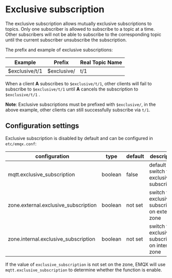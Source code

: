 # Exclusive subscription

The exclusive subscription allows mutually exclusive subscriptions to topics. Only one subscriber is allowed to subscribe to a topic at a time. Other subscribers will not be able to subscribe to the corresponding topic until the current subscriber unsubscribe the subscription.

The prefix and example of exclusive subscriptions:

| Example | Prefix | Real Topic Name |
| --------------- | ----------- | ------------ |
| $exclusive/t/1 | $exclusive/ | t/1 |

When a client **A** subscribes to `$exclusive/t/1`, other clients will fail to subscribe to `$exclusive/t/1` until **A** cancels the subscription to `$exclusive/t/1` .

**Note**: Exclusive subscriptions must be prefixed with `$exclusive/`, in the above example, other clients can still successfully subscribe via `t/1`.


## Configuration settings

Exclusive subscription is disabled by default and can be configured in `etc/emqx.conf`:

|               configuration              |      type       | default |                 description                 |
| ----------------------------------- | --------------- | ------ | ------------------------------------ |
| mqtt.exclusive_subscription  | boolean          | false   | default switch for exclusive subscription  |
| zone.external.exclusive_subscription | boolean | not set | switch for exclusive subscription on external zone   |
| zone.internal.exclusive_subscription | boolean | not set | switch for exclusive subscription on internal zone |

If the value of `exclusive_subscription` is not set on the zone, EMQX will use `mqtt.exclusive_subscription` to determine whether the function is enable.